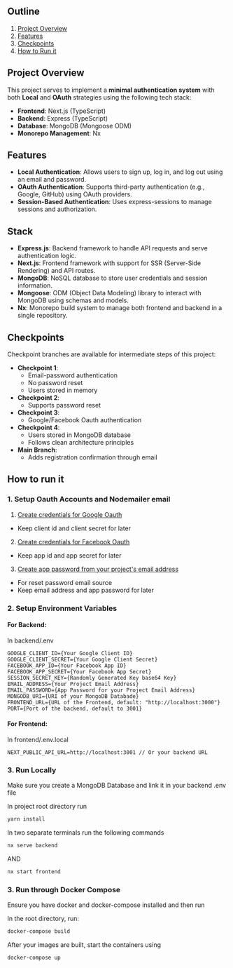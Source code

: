## Outline

1. [Project Overview](#project-overview)
2. [Features](#features)
3. [Checkpoints](#checkpoints)
4. [How to Run it](#how-to-run-it)

## Project Overview

This project serves to implement a **minimal authentication system** with both **Local** and **OAuth** strategies using the following tech stack:

- **Frontend**: Next.js (TypeScript)
- **Backend**: Express (TypeScript)
- **Database**: MongoDB (Mongoose ODM)
- **Monorepo Management**: Nx

## Features

- **Local Authentication**: Allows users to sign up, log in, and log out using an email and password.
- **OAuth Authentication**: Supports third-party authentication (e.g., Google, GitHub) using OAuth providers.
- **Session-Based Authentication**: Uses express-sessions to manage sessions and authorization.

## Stack

- **Express.js**: Backend framework to handle API requests and serve authentication logic.
- **Next.js**: Frontend framework with support for SSR (Server-Side Rendering) and API routes.
- **MongoDB**: NoSQL database to store user credentials and session information.
- **Mongoose**: ODM (Object Data Modeling) library to interact with MongoDB using schemas and models.
- **Nx**: Monorepo build system to manage both frontend and backend in a single repository.

## Checkpoints

Checkpoint branches are available for intermediate steps of this project:

- **Checkpoint 1**:
  - Email-password authentication
  - No password reset
  - Users stored in memory
- **Checkpoint 2**:
  - Supports password reset
- **Checkpoint 3**:
  - Google/Facebook Oauth authentication
- **Checkpoint 4**:
  - Users stored in MongoDB database
  - Follows clean architecture principles
- **Main Branch**:
  - Adds registration confirmation through email

## How to run it

### 1. Setup Oauth Accounts and Nodemailer email

1. [Create credentials for Google Oauth](https://baserow.io/user-docs/configure-google-for-oauth-2-sso)

- Keep client id and client secret for later

2. [Create credentials for Facebook Oauth](https://baserow.io/user-docs/configure-facebook-for-oauth-2-sso)

- Keep app id and app secret for later

3. [Create app password from your project's email address](https://nodemailer.com/usage/using-gmail/)

- For reset password email source
- Keep email address and app password for later

### 2. Setup Environment Variables

#### For Backend:

In backend/.env

```
GOOGLE_CLIENT_ID={Your Google Client ID}
GOOGLE_CLIENT_SECRET={Your Google Client Secret}
FACEBOOK_APP_ID={Your Facebook App ID}
FACEBOOK_APP_SECRET={Your Facebook App Secret}
SESSION_SECRET_KEY={Randomly Generated Key base64 Key}
EMAIL_ADDRESS={Your Project Email Address}
EMAIL_PASSWORD={App Password for your Project Email Address}
MONGODB_URI={URI of your MongoDB Databade}
FRONTEND_URL={URL of the Frontend, default: "http://localhost:3000"}
PORT={Port of the backend, default to 3001}
```

#### For Frontend:

In frontend/.env.local

```
NEXT_PUBLIC_API_URL=http://localhost:3001 // Or your backend URL
```

### 3. Run Locally

Make sure you create a MongoDB Database and link it in your backend .env file

In project root directory run

```bash
yarn install
```

In two separate terminals run the following commands

```bash
nx serve backend
```

AND

```bash
nx start frontend
```

### 3. Run through Docker Compose

Ensure you have docker and docker-compose installed and then run

In the root directory, run:

```bash
docker-compose build
```

After your images are built, start the containers using

```bash
docker-compose up
```
